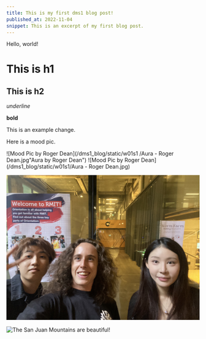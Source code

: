 ```yaml
---
title: This is my first dms1 blog post!
published_at: 2022-11-04
snippet: This is an excerpt of my first blog post.
---
```


Hello, world!

# This is h1

## This is h2

_underline_

**bold**

This is an example change.

Here is a mood pic.

![Mood Pic by Roger Dean](/dms1_blog/static/w01s1 /Aura - Roger Dean.jpg"Aura by Roger Dean")
![Mood Pic by Roger Dean](/dms1_blog/static/w01s1/Aura - Roger Dean.jpg)


![Explosive Coffee Cup](/static/w01s1/Bang!Caffeine.jpg)

![The San Juan Mountains are beautiful!](/assets/images/san-juan-mountains.jpg "San Juan Mountains")
